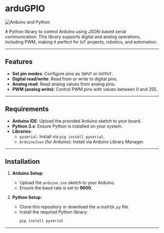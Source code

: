 # arduGPIO

![Arduino and Python](https://encrypted-tbn0.gstatic.com/images?q=tbn:ANd9GcQoKnoHZFuIwEy9_rQHoYH-JxEHAvdN1AFuPw&s)

A Python library to control Arduino using JSON-based serial communication. This library supports digital and analog operations, including PWM, making it perfect for IoT projects, robotics, and automation.

---

## Features

- **Set pin modes**: Configure pins as `INPUT` or `OUTPUT`.
- **Digital read/write**: Read from or write to digital pins.
- **Analog read**: Read analog values from analog pins.
- **PWM (analog write)**: Control PWM pins with values between 0 and 255.

---

## Requirements

- **Arduino IDE**: Upload the provided Arduino sketch to your board.
- **Python 3.x**: Ensure Python is installed on your system.
- **Libraries**:
  - `pyserial`: Install via `pip install pyserial`.
  - `ArduinoJson` (for Arduino): Install via Arduino Library Manager.

---

## Installation

1. **Arduino Setup**:
   - Upload the `arduino.ino` sketch to your Arduino.
   - Ensure the baud rate is set to **9600**.

2. **Python Setup**:
   - Clone this repository or download the `arduGPIO.py` file.
   - Install the required Python library:
     ```bash
     pip install pyserial
     ```

---
